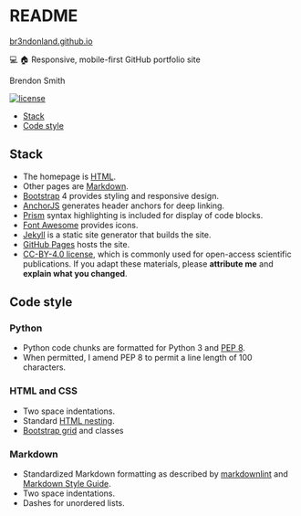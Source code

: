 # README

[br3ndonland.github.io](https://br3ndonland.github.io)

:computer: :house: Responsive, mobile-first GitHub portfolio site

Brendon Smith

[![license](https://img.shields.io/badge/license-CC--BY--4.0%20-blue.svg?longCache=true&style=for-the-badge)](https://creativecommons.org/licenses/by/4.0/)

- [Stack](#stack)
- [Code style](#code-style)

## Stack

- The homepage is [HTML](https://developer.mozilla.org/en-US/docs/Web/HTML).
- Other pages are [Markdown](https://www.markdownguide.org/).
- [Bootstrap](https://getbootstrap.com/) 4 provides styling and responsive design.
- [AnchorJS](https://www.bryanbraun.com/anchorjs/) generates header anchors for deep linking.
- [Prism](http://prismjs.com/) syntax highlighting is included for display of code blocks.
- [Font Awesome](https://fontawesome.com/) provides icons.
- [Jekyll](https://jekyllrb.com/) is a static site generator that builds the site.
- [GitHub Pages](https://pages.github.com/) hosts the site.
- [CC-BY-4.0 license](https://creativecommons.org/licenses/by/4.0/), which is commonly used for open-access scientific publications. If you adapt these materials, please **attribute me** and **explain what you changed**.

## Code style

### Python <!-- omit in toc -->

- Python code chunks are formatted for Python 3 and [PEP 8](http://pep8.org/).
- When permitted, I amend PEP 8 to permit a line length of 100 characters.

### HTML and CSS <!-- omit in toc -->

- Two space indentations.
- Standard [HTML nesting](https://developer.mozilla.org/en-US/docs/Learn/Getting_started_with_the_web/HTML_basics).
- [Bootstrap grid](https://getbootstrap.com/docs/4.1/layout/grid/) and classes

### Markdown <!-- omit in toc -->

- Standardized Markdown formatting as described by [markdownlint](https://github.com/DavidAnson/markdownlint) and [Markdown Style Guide](http://www.cirosantilli.com/markdown-style-guide/).
- Two space indentations.
- Dashes for unordered lists.